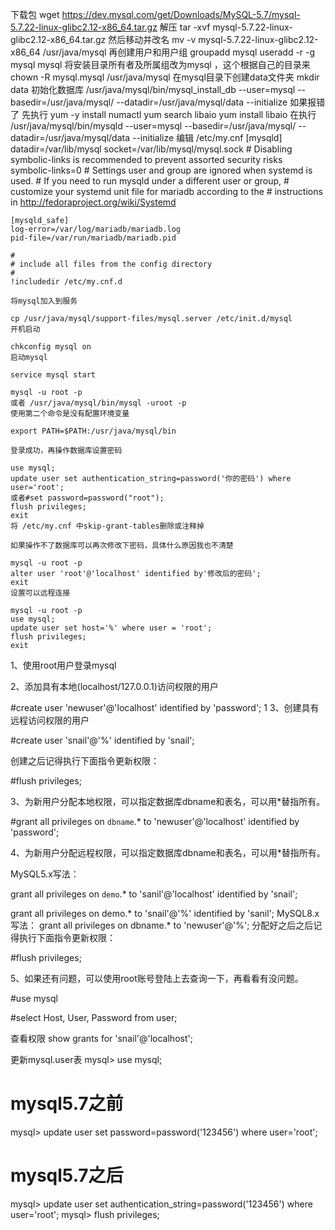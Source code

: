 下载包 wget https://dev.mysql.com/get/Downloads/MySQL-5.7/mysql-5.7.22-linux-glibc2.12-x86_64.tar.gz
   解压  tar -xvf mysql-5.7.22-linux-glibc2.12-x86_64.tar.gz
   然后移动并改名 mv -v mysql-5.7.22-linux-glibc2.12-x86_64 /usr/java/mysql
   再创建用户和用户组
   groupadd mysql
   useradd -r -g mysql mysql
   将安装目录所有者及所属组改为mysql ，这个根据自己的目录来
   chown -R mysql.mysql /usr/java/mysql
   在mysql目录下创建data文件夹
   mkdir data
   初始化数据库
   /usr/java/mysql/bin/mysql_install_db --user=mysql --basedir=/usr/java/mysql/ --datadir=/usr/java/mysql/data --initialize
   如果报错了
   先执行
   yum -y install numactl
   yum search libaio
   yum install libaio
   在执行
   /usr/java/mysql/bin/mysqld --user=mysql --basedir=/usr/java/mysql/ --datadir=/usr/java/mysql/data --initialize
   编辑 /etc/my.cnf
    [mysqld]
    datadir=/var/lib/mysql
    socket=/var/lib/mysql/mysql.sock
    # Disabling symbolic-links is recommended to prevent assorted security risks
    symbolic-links=0
    # Settings user and group are ignored when systemd is used.
    # If you need to run mysqld under a different user or group,
    # customize your systemd unit file for mariadb according to the
    # instructions in http://fedoraproject.org/wiki/Systemd

    [mysqld_safe]
    log-error=/var/log/mariadb/mariadb.log
    pid-file=/var/run/mariadb/mariadb.pid

    #
    # include all files from the config directory
    #
    !includedir /etc/my.cnf.d

    将mysql加入到服务

    cp /usr/java/mysql/support-files/mysql.server /etc/init.d/mysql
    开机启动

    chkconfig mysql on
    启动mysql

    service mysql start

    mysql -u root -p
    或者 /usr/java/mysql/bin/mysql -uroot -p
    使用第二个命令是没有配置环境变量

    export PATH=$PATH:/usr/java/mysql/bin

    登录成功，再操作数据库设置密码

    use mysql;
    update user set authentication_string=password('你的密码') where user='root';
    或者#set password=password("root");
    flush privileges;
    exit
    将 /etc/my.cnf 中skip-grant-tables删除或注释掉

    如果操作不了数据库可以再次修改下密码，具体什么原因我也不清楚

    mysql -u root -p
    alter user 'root'@'localhost' identified by'修改后的密码';
    exit
    设置可以远程连接

    mysql -u root -p
    use mysql;
    update user set host='%' where user = 'root';
    flush privileges;
    exit


 1、使用root用户登录mysql

2、添加具有本地(localhost/127.0.0.1)访问权限的用户

#create user 'newuser'@'localhost' identified by 'password';
1
3、创建具有远程访问权限的用户

#create user 'snail'@'%' identified by 'snail';

创建之后记得执行下面指令更新权限：

#flush privileges; 



3、为新用户分配本地权限，可以指定数据库dbname和表名，可以用*替指所有。

#grant all privileges on `dbname`.* to 'newuser'@'localhost' identified by 'password';  

4、为新用户分配远程权限，可以指定数据库dbname和表名，可以用*替指所有。

MySQL5.x写法：

grant all privileges on `demo`.* to 'sanil'@'localhost' identified by 'snail';

grant all privileges on demo.* to 'snail'@'%' identified by 'sanil';
MySQL8.x写法：
grant all privileges on dbname.* to 'newuser'@'%';
分配好之后之后记得执行下面指令更新权限：

#flush privileges; 

5、如果还有问题，可以使用root账号登陆上去查询一下，再看看有没问题。

#use mysql

#select Host, User, Password from user;

查看权限
show grants for 'snail'@'localhost';


更新mysql.user表
mysql> use mysql;
# mysql5.7之前
mysql> update user set password=password('123456') where user='root';
# mysql5.7之后
mysql> update user set authentication_string=password('123456') where user='root';
mysql> flush privileges;

